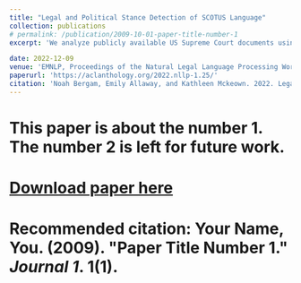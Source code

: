 ```yaml
---
title: "Legal and Political Stance Detection of SCOTUS Language"
collection: publications
# permalink: /publication/2009-10-01-paper-title-number-1
excerpt: 'We analyze publicly available US Supreme Court documents using automated stance detection and present a new legal stance detection called SC-stance, which matches written opinions to legal questions.'

date: 2022-12-09
venue: 'EMNLP, Proceedings of the Natural Legal Language Processing Workshop 2022'
paperurl: 'https://aclanthology.org/2022.nllp-1.25/'
citation: 'Noah Bergam, Emily Allaway, and Kathleen Mckeown. 2022. Legal and Political Stance Detection of SCOTUS Language. In Proceedings of the Natural Legal Language Processing Workshop 2022, pages 265–275, Abu Dhabi, United Arab Emirates (Hybrid). Association for Computational Linguistics.'
---
```

# This paper is about the number 1. The number 2 is left for future work.

# [Download paper here](http://academicpages.github.io/files/paper1.pdf)

# Recommended citation: Your Name, You. (2009). "Paper Title Number 1." <i>Journal 1</i>. 1(1).